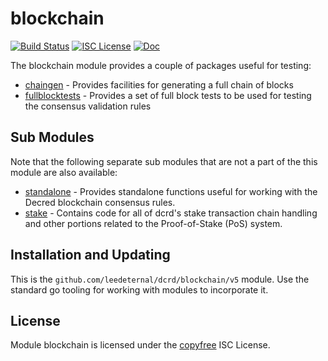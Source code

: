 blockchain
==========

[![Build Status](https://github.com/leedeternal/dcrd/workflows/Build%20and%20Test/badge.svg)](https://github.com/leedeternal/dcrd/actions)
[![ISC License](https://img.shields.io/badge/license-ISC-blue.svg)](http://copyfree.org)
[![Doc](https://img.shields.io/badge/doc-reference-blue.svg)](https://pkg.go.dev/github.com/leedeternal/dcrd/blockchain/v5)

The blockchain module provides a couple of packages useful for testing:

* [chaingen](./chaingen/README.md) - Provides facilities for generating a full
  chain of blocks
* [fullblocktests](./fullblocktests/README.md) - Provides a set of full block
  tests to be used for testing the consensus validation rules

## Sub Modules

Note that the following separate sub modules that are not a part of the this
module are also available:

* [standalone](./standalone/README.md) - Provides standalone functions useful
  for working with the Decred blockchain consensus rules.
* [stake](./stake/doc.go) - Contains code for all of dcrd's stake transaction
  chain handling and other portions related to the Proof-of-Stake (PoS) system.


## Installation and Updating

This is the `github.com/leedeternal/dcrd/blockchain/v5` module.  Use the standard go
tooling for working with modules to incorporate it.

## License

Module blockchain is licensed under the [copyfree](http://copyfree.org) ISC
License.
